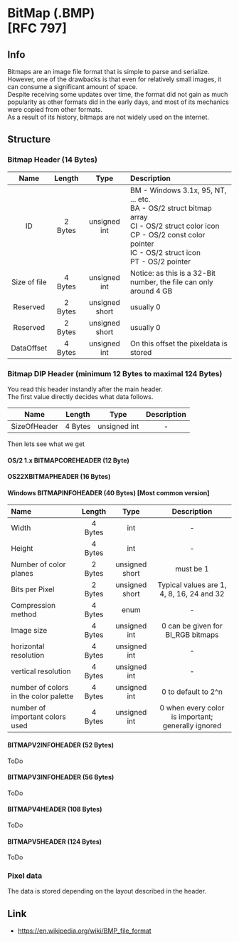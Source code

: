 # BitMap (.BMP)<br>[RFC 797]

## Info
Bitmaps are an image file format that is simple to parse and serialize.<br>
However, one of the drawbacks is that even for relatively small images, it can consume a significant amount of space.<br>
Despite receiving some updates over time, the format did not gain as much popularity as other formats did in the early days, and most of its mechanics were copied from other formats.<br>
As a result of its history, bitmaps are not widely used on the internet.


## Structure
### Bitmap Header (14 Bytes)
|Name|Length|Type| Description |
|:-:|:-:|:-:|:-|
|ID|2  Bytes| unsigned int | BM - Windows 3.1x, 95, NT, ... etc.<br>BA - OS/2 struct bitmap array<br>CI - OS/2 struct color icon<br>CP - OS/2 const color pointer<br>IC - OS/2 struct icon<br>PT - OS/2 pointer |
|Size of file|4 Bytes | unsigned int | Notice: as this is a 32-Bit number, the file can only around 4 GB |
|Reserved| 2 Bytes | unsigned short | usually 0 |
|Reserved| 2 Bytes | unsigned short | usually 0 |
|DataOffset| 4 Bytes | unsigned int | On this offset the pixeldata is stored |

### Bitmap DIP Header (minimum 12 Bytes to maximal 124 Bytes)
You read this header instandly after the main header.<br>
The first value directly decides what data follows.

|Name|Length|Type| Description |
|:-:|:-:|:-:|:-:|
|SizeOfHeader| 4 Bytes | unsigned int | - |

Then lets see what we get

#### OS/2 1.x BITMAPCOREHEADER (12 Byte)

#### OS22XBITMAPHEADER (16 Bytes) 

#### Windows BITMAPINFOHEADER (40 Bytes) [Most common version]

|Name|Length|Type| Description |
|:-|:-:|:-:|:-:|
|Width|4 Bytes | int | - |
|Height|4 Bytes | int | - |
|Number of color planes |2 Bytes | unsigned short | must be 1  |
|Bits per Pixel |2 Bytes | unsigned short | Typical values are 1, 4, 8, 16, 24 and 32 |
|Compression method|4 Bytes | enum | - |
|Image size|4 Bytes | unsigned int | 0 can be given for BI_RGB bitmaps |
|horizontal resolution|4 Bytes | unsigned int | - |
| vertical resolution|4 Bytes | unsigned int | - |
|number of colors in the color palette|4 Bytes | unsigned int |  0 to default to 2^n |
|number of important colors used|4 Bytes | unsigned int | 0 when every color is important; generally ignored |


#### BITMAPV2INFOHEADER (52 Bytes)
ToDo

#### BITMAPV3INFOHEADER (56 Bytes)
ToDo

#### BITMAPV4HEADER (108 Bytes)
ToDo

#### BITMAPV5HEADER (124 Bytes)
ToDo



### Pixel data
The data is stored depending on the layout described in the header. <br>

## Link
- https://en.wikipedia.org/wiki/BMP_file_format
